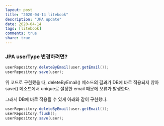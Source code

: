 ```yaml
---
layout: post
title: "2020-04-14 litebook"
description: "JPA update"
date: 2020-04-14
tags: [litebook]
comments: true
share: true
--- 
```


### JPA userType 변경하려면?          
```java
userRepository.deleteByEmail(user.getEmail());
userRepository.save(user);
```
위 코드로 구현했을 때, deleteByEmail() 메소드의 결과가 DB에 바로 적용되지 않아     
save() 메소드에서 unique로 설정한 email 때문에 오류가 발생한다.     

그래서 DB에 바로 적용될 수 있게 아래와 같이 구현했다.     
```java
userRepository.deleteByEmail(user.getEmail());
userRepository.flush();
userRepository.save(user);
```   


